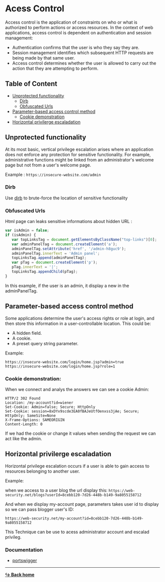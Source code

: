 # Acess Control

Access control is the application of constraints on who or what is authorized to perform actions or access resources. In the context of web applications, access control is dependent on authentication and session management: 

- Authentication confirms that the user is who they say they are.
- Session management identifies which subsequent HTTP requests are being made by that same user. 
- Access control determines whether the user is allowed to carry out the action that they are attempting to perform.

## Table of Content

- [Unprotected functionality](#unprotected-functionality)
    - [Dirb](#dirb)
    - [Obfuscated Urls](#obfuscated-urls)
- [Parameter-based access control method](#parameter-based-access-control-method)
    - [Cookie demonstration](#cookie-demonstration)
- [Horizontal privilerge escaladation](#horizontal-privilerge-escaladation)

## Unprotected functionality

At its most basic, vertical privilege escalation arises where an application does not enforce any protection for sensitive functionality. For example, administrative functions might be linked from an administrator's welcome page but not from a user's welcome page.

Example : `https://insecure-website.com/admin`

### Dirb

Use [dirb](/tools/dirb.md) to brute-force the location of sensitive functionality

### Obfuscated Urls

Html page can leaks sensitive informations about hidden URL :

```js
var isAdmin = false;
if (isAdmin) {
   var topLinksTag = document.getElementsByClassName("top-links")[0];
   var adminPanelTag = document.createElement('a');
   adminPanelTag.setAttribute('href', '/admin-h8guc9');
   adminPanelTag.innerText = 'Admin panel';
   topLinksTag.append(adminPanelTag);
   var pTag = document.createElement('p');
   pTag.innerText = '|';
   topLinksTag.appendChild(pTag);
}
```

In this example, if the user is an admin, it display a new <a href="/admin-h8guc9"></a> in the adminPanelTag.

## Parameter-based access control method

 Some applications determine the user's access rights or role at login, and then store this information in a user-controllable location. This could be:

- A hidden field.
- A cookie.
- A preset query string parameter.

Example:

`https://insecure-website.com/login/home.jsp?admin=true`
`https://insecure-website.com/login/home.jsp?role=1`

### Cookie demonstration:

When we connect and analys the answers we can see a cookie Admin:

```
HTTP/2 302 Found
Location: /my-account?id=wiener
Set-Cookie: Admin=false; Secure; HttpOnly
Set-Cookie: session=8xDYx9scde3EA0fBAJeUtfOenxss3jAe; Secure; HttpOnly; SameSite=None
X-Frame-Options: SAMEORIGIN
Content-Length: 0
```

If we had the cookie or change it values when sending the request we can act like the admin.

## Horizontal privilerge escaladation

Horizontal privilege escalation occurs if a user is able to gain access to resources belonging to another user.

Example:

when we access to a user blog the url display this: `https://web-security.net/blogs?userId=8cebb120-7d26-448b-b149-9a8055158712`

And when we display my-account page, parameters takes user id to display so we can pass blogger user's ID:

`https://web-security.net/my-account?id=8cebb120-7d26-448b-b149-9a8055158712`

This Technique can be use to acess administrator account and escalad privileg. 

### Documentation

- [portswigger](https://portswigger.net/web-security/learning-paths/server-side-vulnerabilities-apprentice/access-control-apprentice/access-control/what-is-access-control)

---

[**:arrow_right_hook: Back home**](/README.md)